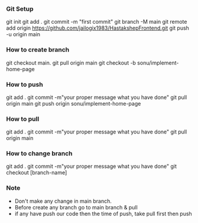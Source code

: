 ### Git Setup
  git init
  git add .
  git commit -m "first commit"
  git branch -M main
  git remote add origin https://github.com/jailogix1983/HastakshepFrontend.git
  git push -u origin main

### How to create branch
git checkout main.
git pull origin main
git checkout -b sonu/implement-home-page

### How to push
git add .
git commit -m"your proper message what you have done"
git pull origin main
git push origin sonu/implement-home-page

### How to pull
git add .
git commit -m"your proper message what you have done"
git pull origin main

### How to change branch
git add .
git commit -m"your proper message what you have done"
git checkout [branch-name]

### Note
- Don't make any change in main branch.
- Before create any branch go to main branch & pull
- if any have push our code then the time of push, take pull first then push 